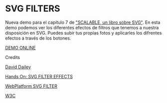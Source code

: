 SVG FILTERS
============


Nueva demo para el capítulo 7 de ["SCALABLE, un libro sobre SVG"](https://leanpub.com/scalable/). En esta demo podemos ver los diferentes efectos de filtros que tenemos a nuestra disposición en SVG. Puedes subir tus propias fotos y aplicarles los difrentes efectos a través de los botones.

[DEMO ONLINE](http://jorgeatgu.github.io/svg-filters/)


Credits

[David Dailey ](http://srufaculty.sru.edu/david.dailey/svg/#Filters)

[Hands On: SVG FILTER EFFECTS](http://ie.microsoft.com/testdrive/Graphics/hands-on-css3/hands-on_svg-filter-effects.htm)

[WebPlatform SVG FILTER](http://docs.webplatform.org/wiki/svg/tutorials/smarter_svg_filters)

[W3C](http://www.w3.org/TR/SVG/filters.html)





